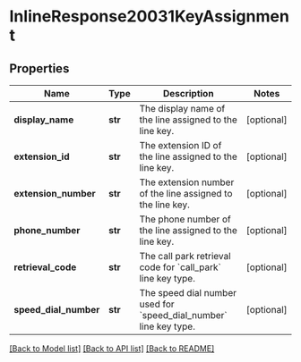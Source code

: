 # InlineResponse20031KeyAssignment

## Properties
Name | Type | Description | Notes
------------ | ------------- | ------------- | -------------
**display_name** | **str** | The display name of the line assigned to the line key. | [optional] 
**extension_id** | **str** | The extension ID of the line assigned to the line key. | [optional] 
**extension_number** | **str** | The extension number of the line assigned to the line key. | [optional] 
**phone_number** | **str** | The phone number of the line assigned to the line key. | [optional] 
**retrieval_code** | **str** | The call park retrieval code for &#x60;call_park&#x60; line key type. | [optional] 
**speed_dial_number** | **str** | The speed dial number used for &#x60;speed_dial_number&#x60; line key type. | [optional] 

[[Back to Model list]](../README.md#documentation-for-models) [[Back to API list]](../README.md#documentation-for-api-endpoints) [[Back to README]](../README.md)

